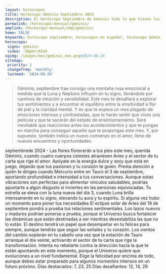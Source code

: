 ```yaml
---
layout: horoscopos
title: Horoscopo Géminis Septiembre 2024
description: El Horóscopo Septiembre de Géminis todo lo que tienen los astros preparados para este mes, amor, trabajo, familia. Todo sobre astrologia, tarot, predicciones. Horoscopo gratis en español, predicciones y astrología.
permalink: /horoscopo-mensual/geminis/
amplink: /horoscopo-mensual/amp/geminis/
home: FALSE
keywords: horóscopo septiembre, horoscopos en español, horóscopo Géminis septiembre , horóscopo esperanza gracia, horoscop, horóscopos gratis, horoscopo Géminis, Tarot, Astrologia, Zodíaco, Géminis, horoscopo gratis, horoscopo del mes 
horoscopo:
 signo: geminis
 video: -DQpmrrAIeU
ogimg: /images/mes/geminis_mes.png#2024-08-28
sitemap:
 priority: 1
 changefreq: 'monthly'
 lastmod: '2024-08-28'
---
```



 > Géminis, septiembre trae consigo una montaña rusa emocional a medida que la Luna y Neptuno influyen en tu signo, llevándote por caminos de intuición y sensibilidad. Este mes te desafiará a explorar tus sentimientos y a encontrar el equilibrio entre la emotividad a flor de piel y la claridad mental. Y es que te espera un mes plagado de emociones intensas y contrastadas, que te harán sentir que vives una película y que te sacarán del estado de ensimismamiento. Será inevitable que reacciones antes los acontecimientos y que te pongas en marcha para conseguir aquello que te propongas este mes. Y, por supuesto, también indica un nuevo comienzo en el amor, lleno de  nuevos encuentros y oportunidades.



septiembrede 2024 - Las flores florecerán a tus pies este mes, querida Géminis, cuando cuatro cuerpos celestes atraviesen Aries y el sector de tu carta que rige el amor. Apóyate en la energía dulce y sexy que está en juego, dejando que tus pasiones y tu corazón te guíen. Presta atención a quién te diriges cuando Mercurio entre en Tauro el 3 de septiembre, aportando profundidad e intensidad a tus conversaciones. Aunque estas vibraciones son perfectas para alimentar vínculos saludables, podrías apuntarte a algún disgusto si inviertes en las personas equivocadas.
Tu estrella se eleva con la luna nueva del día 3, cuando Luna brilla intensamente en tu signo, elevando tu aura y tu espíritu. Si alguna vez hubo un momento para poner tus necesidades 
El eclipse solar de Aries del 19 de septiembre pondrá a prueba tus relaciones sentimentales. Los lazos nuevos y maduros podrían ponerse a prueba, porque el Universo busca fortalecer las dinámicas que están destinadas a ser mientras desestabiliza las que no lo están. El destino tendrá un papel que desempeñar en tu felices para siempre, aunque tendrás que seguir las señales y tu corazón.
Los vientos del cambio soplarán en tu cabello una vez que la estación de Tauro arranque el día veinte, activando el sector de tu carta que rige la transformación. Intenta no rebelarte contra la dirección hacia la que te están apuntando en este momento, porque el Universo quiere que evoluciones a un nivel fundamental. Elige la felicidad por encima de todo, aunque debes estar preparado para algunos momentos intensos en un futuro próximo.
Días destacados: 7, 23, 25
Días desafiantes: 12, 14, 29 